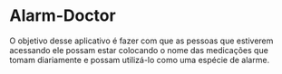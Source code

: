 # Alarm-Doctor

O objetivo desse aplicativo é fazer com que as pessoas que estiverem acessando ele possam estar colocando o nome das medicações que tomam diariamente e possam
utilizá-lo como uma espécie de alarme.

